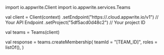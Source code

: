 import io.appwrite.Client
import io.appwrite.services.Teams

val client = Client(context)
    .setEndpoint("https://<REGION>.cloud.appwrite.io/v1") // Your API Endpoint
    .setProject("5df5acd0d48c2") // Your project ID

val teams = Teams(client)

val response = teams.createMembership(
    teamId = "[TEAM_ID]",
    roles = listOf(),
)
